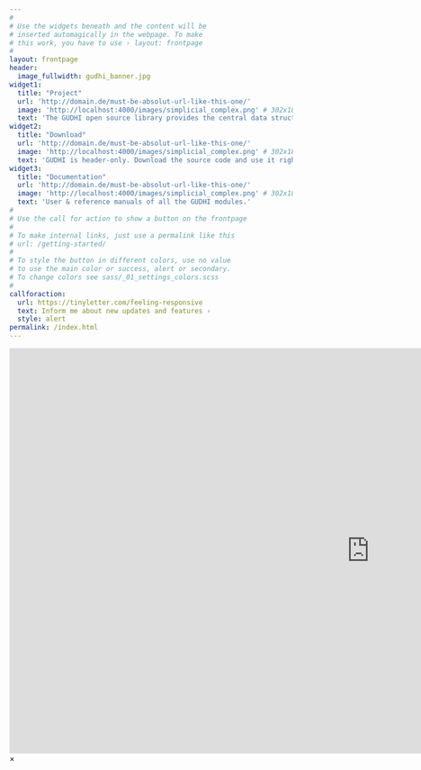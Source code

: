 ```yaml
---
#
# Use the widgets beneath and the content will be
# inserted automagically in the webpage. To make
# this work, you have to use › layout: frontpage
#
layout: frontpage
header:
  image_fullwidth: gudhi_banner.jpg
widget1:
  title: "Project"
  url: 'http://domain.de/must-be-absolut-url-like-this-one/'
  image: 'http://localhost:4000/images/simplicial_complex.png' # 302x183
  text: 'The GUDHI open source library provides the central data structures and algorithms that underly applications in geometry understanding in higher dimensions.'
widget2:
  title: "Download"
  url: 'http://domain.de/must-be-absolut-url-like-this-one/'
  image: 'http://localhost:4000/images/simplicial_complex.png' # 302x183
  text: 'GUDHI is header-only. Download the source code and use it right away!'
widget3:
  title: "Documentation"
  url: 'http://domain.de/must-be-absolut-url-like-this-one/'
  image: 'http://localhost:4000/images/simplicial_complex.png' # 302x183
  text: 'User & reference manuals of all the GUDHI modules.'
#
# Use the call for action to show a button on the frontpage
#
# To make internal links, just use a permalink like this
# url: /getting-started/
#
# To style the button in different colors, use no value
# to use the main color or success, alert or secondary.
# To change colors see sass/_01_settings_colors.scss
#
callforaction:
  url: https://tinyletter.com/feeling-responsive
  text: Inform me about new updates and features ›
  style: alert
permalink: /index.html
---
```

<div id="videoModal" class="reveal-modal large" data-reveal="">
  <div class="flex-video widescreen vimeo" style="display: block;">
    <iframe width="1280" height="720" src="https://www.youtube.com/embed/3b5zCFSmVvU" frameborder="0" allowfullscreen></iframe>
  </div>
  <a class="close-reveal-modal">&#215;</a>
</div>
